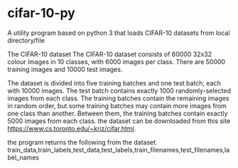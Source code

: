 # cifar-10-py
A utility program based on python 3 that loads CIFAR-10 datasets  from local directory/file

The CIFAR-10 dataset
The CIFAR-10 dataset consists of 60000 32x32 colour images in 10 classes, with 6000 images per class. There are 50000 training images and 10000 test images. 

The dataset is divided into five training batches and one test batch, each with 10000 images. The test batch contains exactly 1000 randomly-selected images from each class. The training batches contain the remaining images in random order, but some training batches may contain more images from one class than another. Between them, the training batches contain exactly 5000 images from each class.
the dataset can be downloaded from this site https://www.cs.toronto.edu/~kriz/cifar.html. 

the program returns the following from the dataset.
train_data,train_labels,test_data,test_labels,train_filenames,test_filenames,label_names
